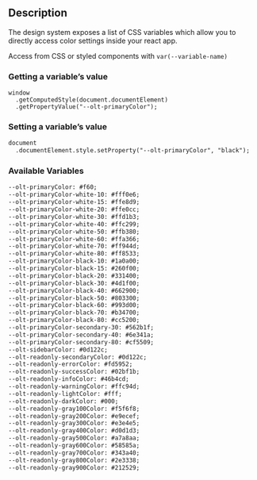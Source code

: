 ## Description

The design system exposes a list of CSS variables which allow you to directly access color settings inside your react app.

Access from CSS or styled components with `var(--variable-name)`


### Getting a variable’s value
```
window
  .getComputedStyle(document.documentElement)
  .getPropertyValue("--olt-primaryColor");

```

### Setting a variable’s value

```html noeditor
document
  .documentElement.style.setProperty("--olt-primaryColor", "black");
```

### Available Variables

```html noeditor
--olt-primaryColor: #f60;
--olt-primaryColor-white-10: #fff0e6;
--olt-primaryColor-white-15: #ffe8d9;
--olt-primaryColor-white-20: #ffe0cc;
--olt-primaryColor-white-30: #ffd1b3;
--olt-primaryColor-white-40: #ffc299;
--olt-primaryColor-white-50: #ffb380;
--olt-primaryColor-white-60: #ffa366;
--olt-primaryColor-white-70: #ff944d;
--olt-primaryColor-white-80: #ff8533;
--olt-primaryColor-black-10: #1a0a00;
--olt-primaryColor-black-15: #260f00;
--olt-primaryColor-black-20: #331400;
--olt-primaryColor-black-30: #4d1f00;
--olt-primaryColor-black-40: #662900;
--olt-primaryColor-black-50: #803300;
--olt-primaryColor-black-60: #993d00;
--olt-primaryColor-black-70: #b34700;
--olt-primaryColor-black-80: #cc5200;
--olt-primaryColor-secondary-30: #562b1f;
--olt-primaryColor-secondary-40: #6e341a;
--olt-primaryColor-secondary-80: #cf5509;
--olt-sidebarColor: #0d122c;
--olt-readonly-secondaryColor: #0d122c;
--olt-readonly-errorColor: #fd5952;
--olt-readonly-successColor: #02bf1b;
--olt-readonly-infoColor: #46b4cd;
--olt-readonly-warningColor: #ffc94d;
--olt-readonly-lightColor: #fff;
--olt-readonly-darkColor: #000;
--olt-readonly-gray100Color: #f5f6f8;
--olt-readonly-gray200Color: #e9ecef;
--olt-readonly-gray300Color: #e3e4e5;
--olt-readonly-gray400Color: #d0d1d3;
--olt-readonly-gray500Color: #a7a8aa;
--olt-readonly-gray600Color: #58585a;
--olt-readonly-gray700Color: #343a40;
--olt-readonly-gray800Color: #2e3338;
--olt-readonly-gray900Color: #212529;
```